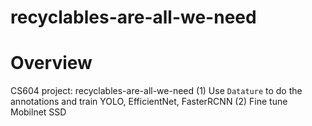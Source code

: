 # recyclables-are-all-we-need

# Overview

CS604 project: recyclables-are-all-we-need
(1) Use `Datature` to do the annotations and train YOLO, EfficientNet, FasterRCNN 
(2) Fine tune Mobilnet SSD
